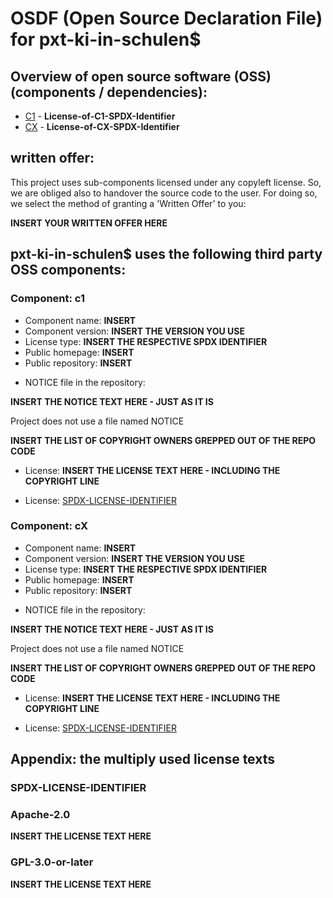 # OSDF (Open Source Declaration File) for pxt-ki-in-schulen$

<!-- if your work is open source software too, treat as part of this list -->
## Overview of open source software (OSS) (components / dependencies):
*   [C1](#component-c1) - **License-of-C1-SPDX-Identifier**
*   [CX](#component-cX) - **License-of-CX-SPDX-Identifier**


<!-- if the component list contains a component licensed under any copyleft license: -->
## written offer:
This project uses sub-components licensed under any copyleft license. So, we are obliged also to handover the source code to the user. For doing so, we select the method of granting a 'Written Offer' to you:

**INSERT YOUR WRITTEN OFFER HERE**
<!-- fi -->

## pxt-ki-in-schulen$ uses the following third party OSS components:

### Component: c1

* Component name: **INSERT**
* Component version: **INSERT THE VERSION YOU USE**
* License type: **INSERT THE RESPECTIVE SPDX IDENTIFIER**
* Public homepage: **INSERT**
* Public repository: **INSERT**

<!-- If the component is licensed under the Apache-v2 license: -->
* NOTICE file in the repository:
<!-- if such a file exist -->
**INSERT THE NOTICE TEXT HERE - JUST AS IT IS**
<!-- else -->
Project does not use a file named NOTICE
<!-- fi --

<!--If the document is licensed under any FSF / GNU license> -->
**INSERT THE LIST OF COPYRIGHT OWNERS GREPPED OUT OF THE REPO CODE**
<!-- fi -->

<!-- if the component is licensed under the MIT or any BSD license: -->
* License:
**INSERT THE LICENSE TEXT HERE - INCLUDING THE COPYRIGHT LINE**
<!-- else -->
* License: [SPDX-LICENSE-IDENTIFIER](#SPDX-LICENSE-IDENTIFIER)
<!-- fi -->

### Component: cX

* Component name: **INSERT**
* Component version: **INSERT THE VERSION YOU USE**
* License type: **INSERT THE RESPECTIVE SPDX IDENTIFIER**
* Public homepage: **INSERT**
* Public repository: **INSERT**

<!-- If the component is licensed under the Apache-v2 license: -->
* NOTICE file in the repository:
<!-- if such a file exist -->
**INSERT THE NOTICE TEXT HERE - JUST AS IT IS**
<!-- else -->
Project does not use a file named NOTICE
<!-- fi --

<!--If the document is licensed under any FSF / GNU license> -->
**INSERT THE LIST OF COPYRIGHT OWNERS GREPPED OUT OF THE REPO CODE**
<!-- fi -->

<!-- if the component is licensed under the MIT or any BSD license: -->
* License:
**INSERT THE LICENSE TEXT HERE - INCLUDING THE COPYRIGHT LINE**
<!-- else -->
* License: [SPDX-LICENSE-IDENTIFIER](#SPDX-LICENSE-IDENTIFIER)
<!-- fi -->

## Appendix: the multiply used license texts

### SPDX-LICENSE-IDENTIFIER

### Apache-2.0

**INSERT THE LICENSE TEXT HERE**

### GPL-3.0-or-later

**INSERT THE LICENSE TEXT HERE**
